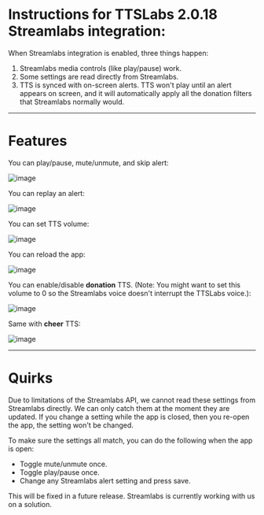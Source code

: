 # Instructions for TTSLabs 2.0.18 Streamlabs integration:

When Streamlabs integration is enabled, three things happen:
1. Streamlabs media controls (like play/pause) work.
2. Some settings are read directly from Streamlabs.
3. TTS is synced with on-screen alerts. TTS won't play until an alert appears on screen, and it will automatically apply all the donation filters that Streamlabs normally would. 

---

# Features

You can play/pause, mute/unmute, and skip alert:

![image](https://user-images.githubusercontent.com/86311854/122953370-aa1dff80-d34c-11eb-8670-e4ad84fd52d7.png)

You can replay an alert:

![image](https://user-images.githubusercontent.com/86311854/122953468-be61fc80-d34c-11eb-8350-829d4a76dbfe.png)

You can set TTS volume:

![image](https://user-images.githubusercontent.com/86311854/122954040-1993ef00-d34d-11eb-80df-89e359e765c1.png)

You can reload the app:

![image](https://user-images.githubusercontent.com/86311854/122954081-21ec2a00-d34d-11eb-9dd1-7ea98735f0db.png)

You can enable/disable **donation** TTS. (Note: You might want to set this volume to 0 so the Streamlabs voice doesn't interrupt the TTSLabs voice.):

![image](https://user-images.githubusercontent.com/86311854/122955378-0fbebb80-d34e-11eb-8491-4bbb6be410ac.png)

Same with **cheer** TTS:

![image](https://user-images.githubusercontent.com/86311854/122955714-54e2ed80-d34e-11eb-8543-e104fa4e2b45.png)

---

# Quirks

Due to limitations of the Streamlabs API, we cannot read these settings from Streamlabs directly. We can only catch them at the moment they are updated. If you change a setting while the app is closed, then you re-open the app, the setting won't be changed.

To make sure the settings all match, you can do the following when the app is open:
- Toggle mute/unmute once.
- Toggle play/pause once.
- Change any Streamlabs alert setting and press save.

This will be fixed in a future release. Streamlabs is currently working with us on a solution.

